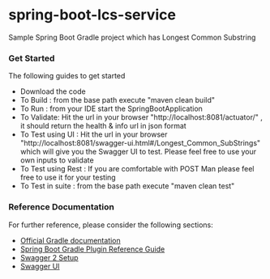 # spring-boot-lcs-service
Sample Spring Boot Gradle project which has Longest Common Substring

### Get Started
The following guides to get started
* Download the code
* To Build : from the base path execute "maven clean build"
* To Run : from your IDE start the SpringBootApplication
* To Validate: Hit the url in your browser "http://localhost:8081/actuator/" , it should return the health & info url in json format
* To Test using UI : Hit the url in your browser "http://localhost:8081/swagger-ui.html#/Longest_Common_SubStrings" which will give you the Swagger UI to test. Please feel free to use your own inputs to validate
* To Test using Rest : If you are comfortable with POST Man please feel free to use it for your testing	
* To Test in suite : from the base path execute "maven clean test"


### Reference Documentation
For further reference, please consider the following sections:

* [Official Gradle documentation](https://docs.gradle.org)
* [Spring Boot Gradle Plugin Reference Guide](https://docs.spring.io/spring-boot/docs/2.4.10/gradle-plugin/reference/html/)
* [Swagger 2 Setup](https://github.com/springfox/springfox)
* [Swagger UI](https://springfox.github.io/springfox/docs/current/#docket-spring-java-configuration)
